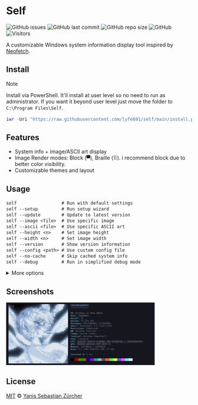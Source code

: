 # Self

<!-- might add if it actually gets stars -->
<!-- ![GitHub stars](https://img.shields.io/github/stars/lyfe691/self?style=flat-square&color=blue) -->
![GitHub issues](https://img.shields.io/github/issues/lyfe691/self?style=flat-square&color=green)
![GitHub last commit](https://img.shields.io/github/last-commit/lyfe691/self?style=flat-square&color=purple)
![GitHub repo size](https://img.shields.io/github/repo-size/lyfe691/self?style=flat-square&color=orange)
![GitHub](https://img.shields.io/github/license/lyfe691/self?style=flat-square&color=yellow)
![Visitors](https://visitor-badge.laobi.icu/badge?page_id=lyfe691.self&style=flat-square&color=teal)

A customizable Windows system information display tool inspired by [Neofetch](https://github.com/dylanaraps/neofetch).

## Install

> [!NOTE]
> Install via PowerShell. It'll install at user level so no need to run as administrator. If you want it beyond user level just move the folder to `C:\Program Files\Self`.

```powershell
iwr -Uri "https://raw.githubusercontent.com/lyfe691/self/main/install.ps1" -UseBasicParsing | iex
```

## Features

- System info + image/ASCII art display
- Image Render modes: Block (▀), Braille (⠿). i recommend block due to better color visibility.
- Customizable themes and layout

## Usage

```
self                 # Run with default settings
self --setup         # Run setup wizard
self --update        # Update to latest version
self --image <file>  # Use specific image
self --ascii <file>  # Use specific ASCII art
self --height <n>    # Set image height
self --width <n>     # Set image width
self --version       # Show version information
self --config <path> # Use custom config file
self --no-cache      # Skip cached system info
self --debug         # Run in simplified debug mode
```

<details>
<summary>More options</summary>

- `--ascii <file>`: Use specific ASCII art
- `--height <n>`, `--width <n>`: Set image dimensions
- `--no-cache`: Skip using cached system info
- `--debug`: Run in simplified mode
- `--version`: Show version info

</details>

## Screenshots

<img src="https://raw.githubusercontent.com/lyfe691/self/refs/heads/main/docs/images/self.png" width="80%" alt="self screenshot">

## License

[MIT](LICENSE) © [Yanis Sebastian Zürcher](https://ysz.life)
